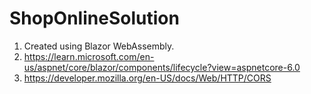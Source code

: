 # ShopOnlineSolution

1. Created using Blazor WebAssembly.
2. https://learn.microsoft.com/en-us/aspnet/core/blazor/components/lifecycle?view=aspnetcore-6.0
3. https://developer.mozilla.org/en-US/docs/Web/HTTP/CORS
